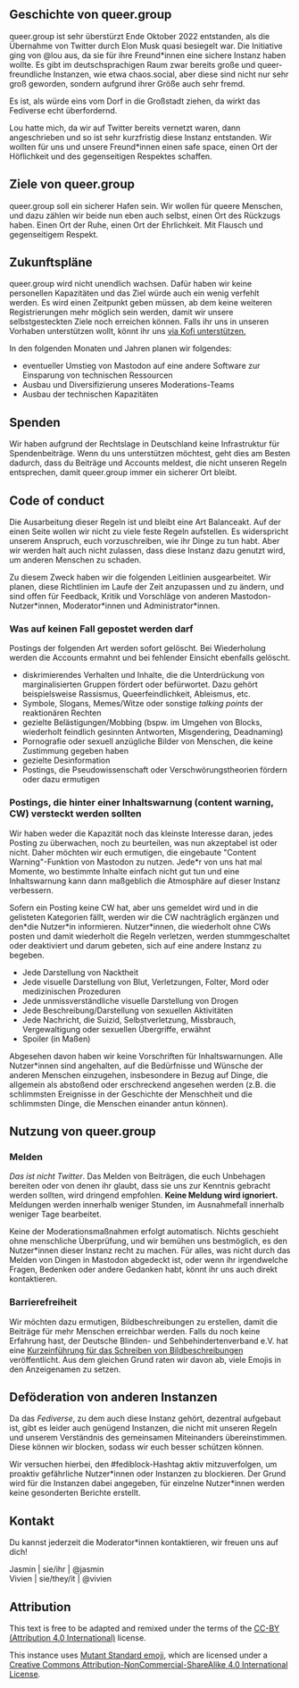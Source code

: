 ## Geschichte von queer.group

queer.group ist sehr überstürzt Ende Oktober 2022 entstanden, als die Übernahme von Twitter durch Elon Musk quasi besiegelt war.
Die Initiative ging von @lou aus, da sie für ihre Freund\*innen eine sichere Instanz haben wollte.
Es gibt im deutschsprachigen Raum zwar bereits große und queer-freundliche Instanzen, wie etwa chaos.social,
aber diese sind nicht nur sehr groß geworden, sondern aufgrund ihrer Größe auch sehr fremd.

Es ist, als würde eins vom Dorf in die Großstadt ziehen, da wirkt das Fediverse echt überfordernd.

Lou hatte mich, da wir auf Twitter bereits vernetzt waren, dann angeschrieben und so ist sehr kurzfristig
diese Instanz entstanden. Wir wollten für uns und unsere Freund\*innen einen safe space, einen Ort
der Höflichkeit und des gegenseitigen Respektes schaffen.

## Ziele von queer.group

queer.group soll ein sicherer Hafen sein. Wir wollen für queere Menschen, und dazu zählen wir beide nun eben auch selbst,
einen Ort des Rückzugs haben. Einen Ort der Ruhe, einen Ort der Ehrlichkeit. Mit Flausch und gegenseitigem Respekt.

## Zukunftspläne

queer.group wird nicht unendlich wachsen. Dafür haben wir keine personellen Kapazitäten und das Ziel
würde auch ein wenig verfehlt werden. Es wird einen Zeitpunkt geben müssen, ab dem keine weiteren Registrierungen
mehr möglich sein werden, damit wir unsere selbstgesteckten Ziele noch erreichen können.
Falls ihr uns in unseren Vorhaben unterstützen wollt, könnt ihr uns [via Kofi unterstützen.](https://ko-fi.com/queergroup)

In den folgenden Monaten und Jahren planen wir folgendes:

- eventueller Umstieg von Mastodon auf eine andere Software zur Einsparung von technischen Ressourcen
- Ausbau und Diversifizierung unseres Moderations-Teams
- Ausbau der technischen Kapazitäten

## Spenden

Wir haben aufgrund der Rechtslage in Deutschland keine Infrastruktur für Spendenbeiträge. Wenn du uns unterstützen möchtest,
geht dies am Besten dadurch, dass du Beiträge und Accounts meldest, die nicht unseren Regeln entsprechen,
damit queer.group immer ein sicherer Ort bleibt.

## Code of conduct

Die Ausarbeitung dieser Regeln ist und bleibt eine Art Balanceakt.
Auf der einen Seite wollen wir nicht zu viele feste Regeln aufstellen. Es widerspricht unserem Anspruch, euch vorzuschreiben,
wie ihr Dinge zu tun habt. Aber wir werden halt auch nicht zulassen, dass diese Instanz dazu genutzt wird,
um anderen Menschen zu schaden.

Zu diesem Zweck haben wir die folgenden Leitlinien ausgearbeitet.
Wir planen, diese Richtlinien im Laufe der Zeit anzupassen und zu ändern, und sind offen für Feedback, Kritik und Vorschläge von anderen Mastodon-Nutzer\*innen, Moderator\*innen und Administrator\*innen.

### Was auf keinen Fall gepostet werden darf

Postings der folgenden Art werden sofort gelöscht. Bei Wiederholung werden die Accounts ermahnt und bei fehlender Einsicht ebenfalls gelöscht.

- diskrimierendes Verhalten und Inhalte, die die Unterdrückung von marginalisierten Gruppen fördert oder befürwortet. Dazu gehört beispielsweise Rassismus, Queerfeindlichkeit, Ableismus, etc.
- Symbole, Slogans, Memes/Witze oder sonstige *talking points* der reaktionären Rechten
- gezielte Belästigungen/Mobbing (bspw. im Umgehen von Blocks, wiederholt feindlich gesinnten Antworten, Misgendering, Deadnaming)
- Pornografie oder sexuell anzügliche Bilder von Menschen, die keine Zustimmung gegeben haben
- gezielte Desinformation
- Postings, die Pseudowissenschaft oder Verschwörungstheorien fördern oder dazu ermutigen

### Postings, die hinter einer Inhaltswarnung (content warning, CW) versteckt werden sollten

Wir haben weder die Kapazität noch das kleinste Interesse daran, jedes Posting zu überwachen, noch zu beurteilen, was nun akzeptabel ist oder nicht.
Daher möchten wir euch ermutigen, die eingebaute "Content Warning"-Funktion von Mastodon zu nutzen.
Jede\*r von uns hat mal Momente, wo bestimmte Inhalte einfach nicht gut tun und eine Inhaltswarnung kann dann maßgeblich die Atmosphäre auf dieser Instanz verbessern.

Sofern ein Posting keine CW hat, aber uns gemeldet wird und in die gelisteten Kategorien fällt,
werden wir die CW nachträglich ergänzen und den\*die Nutzer\*in informieren. Nutzer\*innen, die wiederholt ohne CWs posten und damit wiederholt die Regeln verletzen, werden stummgeschaltet oder deaktiviert
und darum gebeten, sich auf eine andere Instanz zu begeben.

- Jede Darstellung von Nacktheit
- Jede visuelle Darstellung von Blut, Verletzungen, Folter, Mord oder medizinischen Prozeduren
- Jede unmissverständliche visuelle Darstellung von Drogen
- Jede Beschreibung/Darstellung von sexuellen Aktivitäten
- Jede Nachricht, die Suizid, Selbstverletzung, Missbrauch, Vergewaltigung oder sexuellen Übergriffe, erwähnt
- Spoiler (in Maßen)

Abgesehen davon haben wir keine Vorschriften für Inhaltswarnungen. Alle Nutzer\*innen sind angehalten,
auf die Bedürfnisse und Wünsche der anderen Menschen einzugehen, insbesondere in Bezug auf Dinge, die allgemein als abstoßend oder erschreckend angesehen werden (z.B. die schlimmsten Ereignisse in der Geschichte der Menschheit und die schlimmsten Dinge, die Menschen einander antun können).

## Nutzung von queer.group

### Melden

_Das ist nicht Twitter_. Das Melden von Beiträgen, die euch Unbehagen bereiten oder von denen ihr glaubt, dass sie uns zur Kenntnis gebracht werden sollten, wird dringend empfohlen.
**Keine Meldung wird ignoriert.** Meldungen werden innerhalb weniger Stunden, im Ausnahmefall innerhalb weniger Tage bearbeitet.

Keine der Moderationsmaßnahmen erfolgt automatisch. Nichts geschieht ohne menschliche Überprüfung, und wir bemühen uns bestmöglich, es den Nutzer\*innen dieser Instanz recht zu machen.
Für alles, was nicht durch das Melden von Dingen in Mastodon abgedeckt ist, oder wenn ihr irgendwelche Fragen, Bedenken oder andere Gedanken habt, könnt ihr uns auch direkt kontaktieren.

### Barrierefreiheit

Wir möchten dazu ermutigen, Bildbeschreibungen zu erstellen, damit die Beiträge für mehr Menschen erreichbar werden. Falls du noch keine Erfahrung hast, der Deutsche Blinden- und Sehbehindertenverband e.V. hat eine [Kurzeinführung für das Schreiben von Bildbeschreibungen](https://www.dbsv.org/bildbeschreibung-4-regeln.html) veröffentlicht.
Aus dem gleichen Grund raten wir davon ab, viele Emojis in den Anzeigenamen zu setzen.

## Deföderation von anderen Instanzen

Da das _Fediverse_, zu dem auch diese Instanz gehört, dezentral aufgebaut ist, gibt es leider auch genügend Instanzen,
die nicht mit unseren Regeln und unserem Verständnis des gemeinsamen Miteinanders übereinstimmen. Diese können wir blocken,
sodass wir euch besser schützen können.

Wir versuchen hierbei, den #fediblock-Hashtag aktiv mitzuverfolgen, um proaktiv gefährliche Nutzer\*innen oder Instanzen zu blockieren.
Der Grund wird für die Instanzen dabei angegeben, für einzelne Nutzer\*innen werden keine gesonderten Berichte erstellt.

## Kontakt

Du kannst jederzeit die Moderator\*innen kontaktieren, wir freuen uns auf dich!

Jasmin | sie/ihr | @jasmin <br>
Vivien | sie/they/it | @vivien <br>

## Attribution

This text is free to be adapted and remixed under the terms of the [CC-BY (Attribution 4.0 International)](https://creativecommons.org/licenses/by/4.0/) license.

This instance uses <a href='https://mutant.tech'>Mutant Standard emoji</a>, which are licensed under a <a href='https://creativecommons.org/licenses/by-nc-sa/4.0/'>Creative Commons Attribution-NonCommercial-ShareAlike 4.0 International License</a>.
